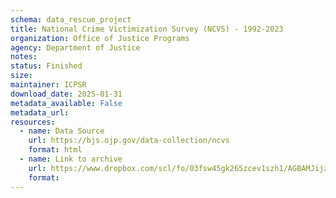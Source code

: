 ```yaml
---
schema: data_rescue_project 
title: National Crime Victimization Survey (NCVS) - 1992-2023
organization: Office of Justice Programs
agency: Department of Justice
notes: 
status: Finished
size: 
maintainer: ICPSR
download_date: 2025-01-31
metadata_available: False
metadata_url: 
resources:
  - name: Data Source
    url: https://bjs.ojp.gov/data-collection/ncvs
    format: html
  - name: Link to archive
    url: https://www.dropbox.com/scl/fo/03fsw45gk265zcev1szh1/AGBAMJijzFcntQpn_r-FJS8?rlkey=9arsoo2pzkp0wfuvkpze1124t&dl=0
    format: 
---
```

